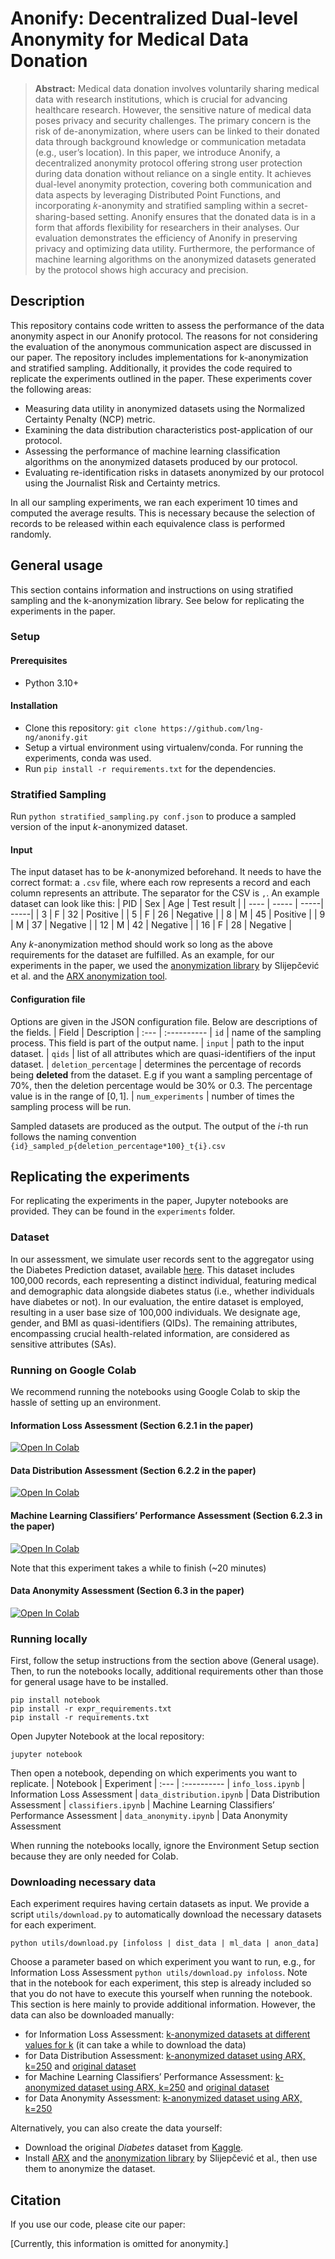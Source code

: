 # Anonify: Decentralized Dual-level Anonymity for Medical Data Donation
>**Abstract:** Medical data donation involves voluntarily sharing medical data with research institutions, which is crucial for advancing healthcare research. However, the sensitive nature of medical data poses privacy and security challenges. The primary concern is the risk of de-anonymization, where users can be linked to their donated data through background knowledge or communication metadata (e.g., user’s location). In this paper, we introduce Anonify, a decentralized anonymity protocol offering strong user protection during data donation without reliance on a single entity. It achieves dual-level anonymity protection, covering both communication and data aspects by leveraging Distributed Point Functions, and incorporating 𝑘-anonymity and stratified sampling within a secret-sharing-based setting. Anonify ensures that the donated data is in a form that affords flexibility for researchers in their analyses. Our evaluation demonstrates the efficiency of Anonify in preserving privacy and optimizing data utility. Furthermore, the performance of machine learning algorithms on the anonymized datasets generated by the protocol shows high accuracy and precision.

## Description
This repository contains code written to assess the performance of the data anonymity aspect in our Anonify protocol. The reasons for not considering the evaluation of the anonymous communication aspect are discussed in our paper.
The repository includes implementations for k-anonymization and stratified sampling. Additionally, it provides the code required to replicate the experiments outlined in the paper. These experiments cover the following areas: 

- Measuring data utility in anonymized datasets using the Normalized Certainty Penalty (NCP) metric.  
- Examining the data distribution characteristics post-application of our protocol. 
- Assessing the performance of machine learning classification algorithms on the anonymized datasets produced by our protocol. 
- Evaluating re-identification risks in datasets anonymized by our protocol using the Journalist Risk and Certainty metrics. 

In all our sampling experiments, we ran each experiment 10 times and computed the average results. This is necessary because the selection of records to be released within each equivalence class is performed randomly.

## General usage
This section contains information and instructions on using stratified sampling and the k-anonymization library. See below for replicating the experiments in the paper.
### Setup

#### Prerequisites
- Python 3.10+
#### Installation
- Clone this repository: ``git clone https://github.com/lng-ng/anonify.git``
- Setup a virtual environment using virtualenv/conda. For running the experiments, conda was used.
- Run ``pip install -r requirements.txt`` for the dependencies.
### Stratified Sampling
Run ``python stratified_sampling.py conf.json`` to produce a sampled version of the input $k$-anonymized dataset.
#### Input
The input dataset has to be $k$-anonymized beforehand. It needs to have the correct format: a ``.csv`` file, where each row represents a record and each column represents an attribute. The separator for the CSV is ``,``. An example dataset can look like this:
| PID | Sex | Age | Test result |
| ---- | ----- | -----| -----|
| 3 | F | 32 | Positive |
| 5 | F | 26 | Negative |
| 8 | M | 45 | Positive |
| 9 | M | 37 | Negative |
| 12 | M | 42 | Negative | 
| 16 | F | 28 | Negative |

Any $k$-anonymization method should work so long as the above requirements for the dataset are fulfilled. As an example, for our experiments in the paper, we used the [anonymization library](https://github.com/fhstp/k-AnonML) by Slijepčević et al. and the [ARX anonymization tool](https://github.com/arx-deidentifier/arx/).
#### Configuration file
Options are given in the JSON configuration file. Below are descriptions of the fields.
| Field | Description
| :--- | :----------
| `id` | name of the sampling process. This field is part of the output name.
| `input` | path to the input dataset.
| `qids` | list of all attributes which are quasi-identifiers of the input dataset.
| `deletion_percentage` | determines the percentage of records being **deleted** from the dataset. E.g if you want a sampling percentage of 70%, then the deletion percentage would be 30% or 0.3. The percentage value is in the range of $[0,1]$.
| `num_experiments` | number of times the sampling process will be run.

Sampled datasets are produced as the output. The output of the $i$-th run follows the naming convention ``{id}_sampled_p{deletion_percentage*100}_t{i}.csv``

## Replicating the experiments
For replicating the experiments in the paper, Jupyter notebooks are provided. They can be found in the ``experiments`` folder.
### Dataset
In our assessment, we simulate user records sent to the aggregator using the Diabetes Prediction dataset, available [here](https://www.kaggle.com/datasets/iammustafatz/diabetes-prediction-dataset). This dataset includes 100,000 records, each representing a distinct individual, featuring medical and demographic data alongside diabetes status (i.e., whether individuals have diabetes or not). In our evaluation, the entire dataset is employed, resulting in a user base size of 100,000 individuals. We designate age, gender, and BMI as quasi-identifiers (QIDs). The remaining attributes, encompassing crucial health-related information, are considered as sensitive attributes (SAs).

### Running on Google Colab
We recommend running the notebooks using Google Colab to skip the hassle of setting up an environment.
#### Information Loss Assessment (Section 6.2.1 in the paper)
[![Open In Colab](https://colab.research.google.com/assets/colab-badge.svg)](https://colab.research.google.com/github/lng-ng/anonify/blob/main/experiments/info_loss.ipynb)
#### Data Distribution Assessment (Section 6.2.2 in the paper)
[![Open In Colab](https://colab.research.google.com/assets/colab-badge.svg)](https://colab.research.google.com/github/lng-ng/anonify/blob/main/experiments/data_distribution.ipynb)
#### Machine Learning Classifiers’ Performance Assessment (Section 6.2.3 in the paper)
[![Open In Colab](https://colab.research.google.com/assets/colab-badge.svg)](https://colab.research.google.com/github/lng-ng/anonify/blob/main/experiments/classifiers.ipynb)

Note that this experiment takes a while to finish (~20 minutes)
#### Data Anonymity Assessment (Section 6.3 in the paper)
[![Open In Colab](https://colab.research.google.com/assets/colab-badge.svg)](https://colab.research.google.com/github/lng-ng/anonify/blob/main/experiments/data_anonymity.ipynb)

### Running locally
First, follow the setup instructions from the section above (General usage).  
Then, to run the notebooks locally, additional requirements other than those for general usage have to be installed.  
```
pip install notebook
pip install -r expr_requirements.txt
pip install -r requirements.txt
```
Open Jupyter Notebook at the local repository:
```
jupyter notebook
```
Then open a notebook, depending on which experiments you want to replicate.
| Notebook | Experiment
| :--- | :----------
| `info_loss.ipynb` | Information Loss Assessment
| `data_distribution.ipynb` | Data Distribution Assessment
| `classifiers.ipynb` |  Machine Learning Classifiers’ Performance Assessment
| `data_anonymity.ipynb` | Data Anonymity Assessment

When running the notebooks locally, ignore the Environment Setup section because they are only needed for Colab.

### Downloading necessary data
Each experiment requires having certain datasets as input.
We provide a script ``utils/download.py`` to automatically download the necessary datasets for each experiment.
```
python utils/download.py [infoloss | dist_data | ml_data | anon_data]
```
Choose a parameter based on which experiment you want to run, e.g., for Information Loss Assessment ``python utils/download.py infoloss``.
Note that in the notebook for each experiment, this step is already included so that you do not have to execute this yourself when running the notebook. This section is here mainly to provide additional information. However, the data can also be downloaded manually:
- for Information Loss Assessment: [k-anonymized datasets at different values for k](https://drive.google.com/drive/folders/1G-7anLLgO9bZbg7fL_dAuxHhqf_VK67Y?usp=drive_link) (it can take a while to download the data)
- for Data Distribution Assessment: [k-anonymized dataset using ARX, k=250](https://drive.google.com/file/d/1SRogEdk7E8REmXmt9CwpWyFF2AL_e37b/view?usp=drive_link) and [original dataset](https://drive.google.com/file/d/1Mpsr0XfQ-yAyQzarbfGEnu34Li0zVtOU/view?usp=drive_link)
- for Machine Learning Classifiers’ Performance Assessment: [k-anonymized dataset using ARX, k=250](https://drive.google.com/file/d/1SRogEdk7E8REmXmt9CwpWyFF2AL_e37b/view?usp=drive_link) and [original dataset](https://drive.google.com/file/d/1Mpsr0XfQ-yAyQzarbfGEnu34Li0zVtOU/view?usp=drive_link)
- for Data Anonymity Assessment: [k-anonymized dataset using ARX, k=250](https://drive.google.com/file/d/1SRogEdk7E8REmXmt9CwpWyFF2AL_e37b/view?usp=drive_link)

Alternatively, you can also create the data yourself:
- Download the original _Diabetes_ dataset from [Kaggle](https://www.kaggle.com/datasets/iammustafatz/diabetes-prediction-dataset).
- Install [ARX](https://github.com/arx-deidentifier/arx/) and the [anonymization library](https://github.com/fhstp/k-AnonML) by Slijepčević et al., then use them to anonymize the dataset.

## Citation
If you use our code, please cite our paper:

[Currently, this information is omitted for anonymity.]



